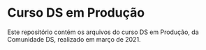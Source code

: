 # Curso DS em Produção
Este repositório contém os arquivos do curso DS em Produção, da Comunidade DS, realizado em março de 2021.
